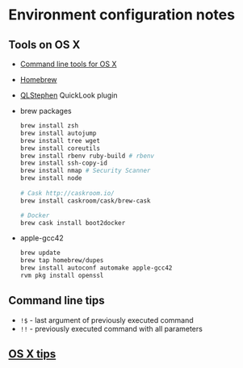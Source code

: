 # Environment configuration notes

## Tools on OS X

* [Command line tools for OS X](https://developer.apple.com/downloads/index.action)
* [Homebrew](http://brew.sh/#install)
* [QLStephen](http://whomwah.github.com/qlstephen/) QuickLook plugin

* brew packages

    ```sh
    brew install zsh
    brew install autojump
    brew install tree wget
    brew install coreutils
    brew install rbenv ruby-build # rbenv
    brew install ssh-copy-id
    brew install nmap # Security Scanner 
    brew install node
       
    # Cask http://caskroom.io/
    brew install caskroom/cask/brew-cask
    
    # Docker
    brew cask install boot2docker
    ```

* apple-gcc42

   ```sh
   brew update
   brew tap homebrew/dupes
   brew install autoconf automake apple-gcc42
   rvm pkg install openssl
   ```
    
## Command line tips

* `!$` - last argument of previously executed command
* `!!` - previously executed command with all parameters

## [OS X tips](https://github.com/yatskevich/dotfiles/wiki/OS-X)
